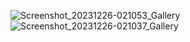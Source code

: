 ![Screenshot_20231226-021053_Gallery](https://github.com/aliabbasiudev/dark-mode/assets/139762761/1599f708-a558-4770-a1ea-342561948e13)
![Screenshot_20231226-021037_Gallery](https://github.com/aliabbasiudev/dark-mode/assets/139762761/f29e48e4-733f-4f2d-8069-f3962a14aa24)
